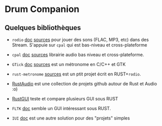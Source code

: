 # Drum Companion

## Quelques bibliothèques
- ```rodio``` [doc](https://docs.rs/rodio/latest/rodio/) [sources](https://github.com/RustAudio/rodio) pour jouer des sons (FLAC, MP3, etc) dans des Stream. S'appuie sur ```cpal``` qui est bas-niveau et cross-plateforme

- ```cpal``` [doc](https://docs.rs/cpal/0.13.5/cpal/) [sources](https://github.com/RustAudio/cpal) librairie audio bas niveau et cross-plateforme.

- ```GTick``` [doc](https://www.antcom.de/gtick/) [sources](http://git.savannah.gnu.org/gitweb/?p=gtick.git;a=tree;f=src;h=21827abe583483cae4d12fe586e5cae47994a373;hb=refs/heads/master) est un métronome en C/C++ et GTK

- ```rust-metronome``` [sources](https://github.com/zapfdk/rust-metronome) est un ptit projet écrit en RUST+```rodio```.

- [RustAudio](https://github.com/orgs/RustAudio/repositories?page=1&type=all) est une collection de projets github autour de Rust et Audio :o)

- [RustGUI](https://dev.to/davidedelpapa/rust-gui-introduction-a-k-a-the-state-of-rust-gui-libraries-as-of-january-2021-40gl#fltk) teste et compare plusieurs GUI sous RUST

- ```FLTK``` [doc](https://www.fltk.org/documentation.php) semble un GUI intéressant sous RUST.

- ```IUI``` [doc](https://github.com/NoraCodes/libui-rs) est une autre solution pour des "projets" simples
